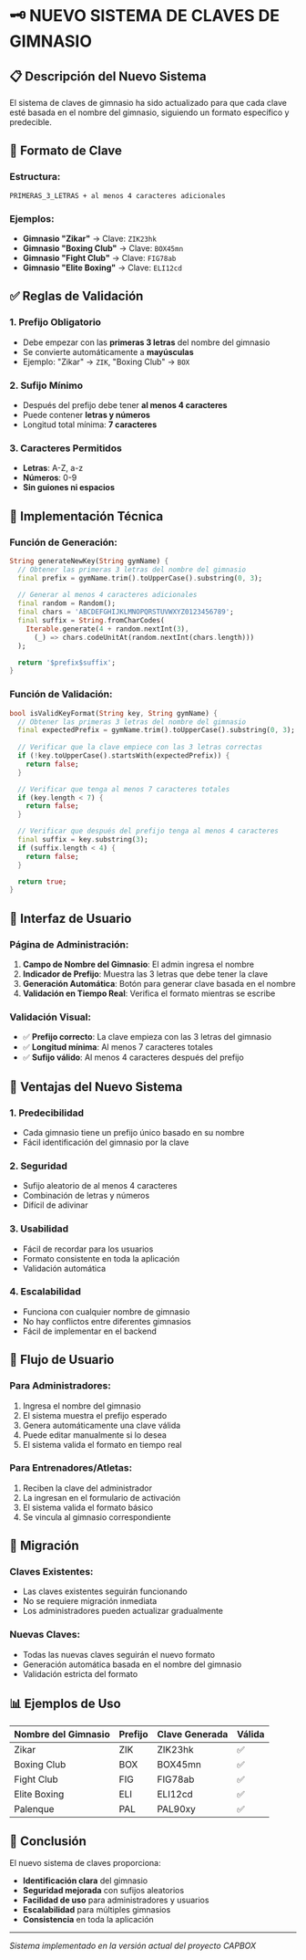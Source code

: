 # 🗝️ NUEVO SISTEMA DE CLAVES DE GIMNASIO

## 📋 **Descripción del Nuevo Sistema**

El sistema de claves de gimnasio ha sido actualizado para que cada clave esté basada en el nombre del gimnasio, siguiendo un formato específico y predecible.

## 🎯 **Formato de Clave**

### **Estructura:**
```
PRIMERAS_3_LETRAS + al menos 4 caracteres adicionales
```

### **Ejemplos:**
- **Gimnasio "Zikar"** → Clave: `ZIK23hk`
- **Gimnasio "Boxing Club"** → Clave: `BOX45mn`
- **Gimnasio "Fight Club"** → Clave: `FIG78ab`
- **Gimnasio "Elite Boxing"** → Clave: `ELI12cd`

## ✅ **Reglas de Validación**

### **1. Prefijo Obligatorio**
- Debe empezar con las **primeras 3 letras** del nombre del gimnasio
- Se convierte automáticamente a **mayúsculas**
- Ejemplo: "Zikar" → `ZIK`, "Boxing Club" → `BOX`

### **2. Sufijo Mínimo**
- Después del prefijo debe tener **al menos 4 caracteres**
- Puede contener **letras y números**
- Longitud total mínima: **7 caracteres**

### **3. Caracteres Permitidos**
- **Letras**: A-Z, a-z
- **Números**: 0-9
- **Sin guiones ni espacios**

## 🔧 **Implementación Técnica**

### **Función de Generación:**
```dart
String generateNewKey(String gymName) {
  // Obtener las primeras 3 letras del nombre del gimnasio
  final prefix = gymName.trim().toUpperCase().substring(0, 3);
  
  // Generar al menos 4 caracteres adicionales
  final random = Random();
  final chars = 'ABCDEFGHIJKLMNOPQRSTUVWXYZ0123456789';
  final suffix = String.fromCharCodes(
    Iterable.generate(4 + random.nextInt(3), 
      (_) => chars.codeUnitAt(random.nextInt(chars.length)))
  );

  return '$prefix$suffix';
}
```

### **Función de Validación:**
```dart
bool isValidKeyFormat(String key, String gymName) {
  // Obtener las primeras 3 letras del nombre del gimnasio
  final expectedPrefix = gymName.trim().toUpperCase().substring(0, 3);
  
  // Verificar que la clave empiece con las 3 letras correctas
  if (!key.toUpperCase().startsWith(expectedPrefix)) {
    return false;
  }

  // Verificar que tenga al menos 7 caracteres totales
  if (key.length < 7) {
    return false;
  }

  // Verificar que después del prefijo tenga al menos 4 caracteres
  final suffix = key.substring(3);
  if (suffix.length < 4) {
    return false;
  }

  return true;
}
```

## 🎨 **Interfaz de Usuario**

### **Página de Administración:**
1. **Campo de Nombre del Gimnasio**: El admin ingresa el nombre
2. **Indicador de Prefijo**: Muestra las 3 letras que debe tener la clave
3. **Generación Automática**: Botón para generar clave basada en el nombre
4. **Validación en Tiempo Real**: Verifica el formato mientras se escribe

### **Validación Visual:**
- ✅ **Prefijo correcto**: La clave empieza con las 3 letras del gimnasio
- ✅ **Longitud mínima**: Al menos 7 caracteres totales
- ✅ **Sufijo válido**: Al menos 4 caracteres después del prefijo

## 🚀 **Ventajas del Nuevo Sistema**

### **1. Predecibilidad**
- Cada gimnasio tiene un prefijo único basado en su nombre
- Fácil identificación del gimnasio por la clave

### **2. Seguridad**
- Sufijo aleatorio de al menos 4 caracteres
- Combinación de letras y números
- Difícil de adivinar

### **3. Usabilidad**
- Fácil de recordar para los usuarios
- Formato consistente en toda la aplicación
- Validación automática

### **4. Escalabilidad**
- Funciona con cualquier nombre de gimnasio
- No hay conflictos entre diferentes gimnasios
- Fácil de implementar en el backend

## 📱 **Flujo de Usuario**

### **Para Administradores:**
1. Ingresa el nombre del gimnasio
2. El sistema muestra el prefijo esperado
3. Genera automáticamente una clave válida
4. Puede editar manualmente si lo desea
5. El sistema valida el formato en tiempo real

### **Para Entrenadores/Atletas:**
1. Reciben la clave del administrador
2. La ingresan en el formulario de activación
3. El sistema valida el formato básico
4. Se vincula al gimnasio correspondiente

## 🔄 **Migración**

### **Claves Existentes:**
- Las claves existentes seguirán funcionando
- No se requiere migración inmediata
- Los administradores pueden actualizar gradualmente

### **Nuevas Claves:**
- Todas las nuevas claves seguirán el nuevo formato
- Generación automática basada en el nombre del gimnasio
- Validación estricta del formato

## 📊 **Ejemplos de Uso**

| Nombre del Gimnasio | Prefijo | Clave Generada | Válida |
|---------------------|---------|----------------|--------|
| Zikar | ZIK | ZIK23hk | ✅ |
| Boxing Club | BOX | BOX45mn | ✅ |
| Fight Club | FIG | FIG78ab | ✅ |
| Elite Boxing | ELI | ELI12cd | ✅ |
| Palenque | PAL | PAL90xy | ✅ |

## 🎉 **Conclusión**

El nuevo sistema de claves proporciona:
- **Identificación clara** del gimnasio
- **Seguridad mejorada** con sufijos aleatorios
- **Facilidad de uso** para administradores y usuarios
- **Escalabilidad** para múltiples gimnasios
- **Consistencia** en toda la aplicación

---
*Sistema implementado en la versión actual del proyecto CAPBOX* 